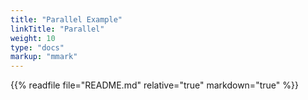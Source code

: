 ```yaml
---
title: "Parallel Example"
linkTitle: "Parallel"
weight: 10
type: "docs"
markup: "mmark"
---
```


{{% readfile file="README.md" relative="true" markdown="true" %}}
